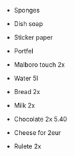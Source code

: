 * Sponges
* Dish soap
* Sticker paper
* Portfel

* Malboro touch 2x
* Water 5l
* Bread 2x
* Milk 2x
* Chocolate 2x 5.40
* Cheese for 2eur
* Rulete 2x
